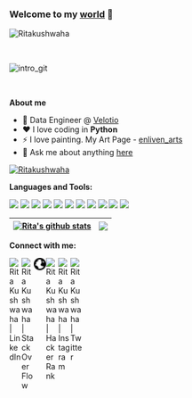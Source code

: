 ### Welcome to my <a href="https://ritakushwaha.github.io/rita12.github.io">world</a> 👋
<p align="left"> <img src="https://komarev.com/ghpvc/?username=Ritakushwaha" alt="Ritakushwaha" /></p>
<br />

![intro_git](https://user-images.githubusercontent.com/37330761/143721328-6c2d92aa-2882-4f6c-ac73-cdc24c04bf6e.gif)

<br />

**About me**

- 💼 Data Engineer @ [Velotio](https://www.velotio.com/)
- ❤️ I love coding in **Python**
- ⚡ I love painting. My Art Page - [enliven_arts](https://www.instagram.com/enliven_arts/)
- 💬 Ask me about anything [here](https://github.com/Ritakushwaha/Ritakushwaha/discussions)

<p align="left"> <a href="https://github.com/ryo-ma/github-profile-trophy"><img src="https://github-profile-trophy.vercel.app/?username=Ritakushwaha" alt="Ritakushwaha" /></a> </p>

**Languages and Tools:**  

<code><img height="20" src="https://cdn.jsdelivr.net/npm/simple-icons@3.4.0/icons/python.svg"></code>
<code><img height="20" src="https://cdn.jsdelivr.net/npm/simple-icons@3.4.0/icons/mysql.svg"></code>
<code><img height="20" src="https://cdn.jsdelivr.net/npm/simple-icons@3.4.0/icons/linux.svg"></code>
<code><img height="20" src="https://cdn.jsdelivr.net/npm/simple-icons@3.4.0/icons/pycharm.svg"></code>
<code><img height="20" src="https://cdn.jsdelivr.net/npm/simple-icons@3.4.0/icons/git.svg"></code>
<code><img height="20" src="https://cdn.jsdelivr.net/npm/simple-icons@3.4.0/icons/anaconda.svg"></code>
<code><img height="20" src="https://cdn.jsdelivr.net/npm/simple-icons@3.4.0/icons/amazonaws.svg"></code>
<code><img height="20" src="https://cdn.jsdelivr.net/npm/simple-icons@3.4.0/icons/apachekafka.svg"></code>
<code><img height="20" src="https://cdn.jsdelivr.net/npm/simple-icons@3.4.0/icons/apacheflink.svg"></code>
<code><img height="20" src="https://cdn.jsdelivr.net/npm/simple-icons@3.4.0/icons/apacheairflow.svg"></code>
<code><img height="20" src="https://cdn.jsdelivr.net/npm/simple-icons@3.4.0/icons/apachespark.svg"></code>

| <a href="https://github.com/Ritakushwaha/github-readme-stats"><img align="center" src="https://github-readme-stats.vercel.app/api?username=Ritakushwaha&show_icons=true&hide_border=true" alt="Rita's github stats" /></a> | <a href="https://github.com/Ritakushwaha/github-readme-stats"><img align="center" src="https://github-readme-stats.vercel.app/api/top-langs/?username=Ritakushwaha&layout=compact&hide_border=true&langs_count=8" /></a> |
| ------------- | ------------- |

**Connect with me:**

[<img align="left" alt="Rita Kushwaha | LinkedIn" width="22px" src="https://cdn.jsdelivr.net/npm/simple-icons@3.4.0/icons/linkedin.svg" />](https://www.linkedin.com/in/rita-kushwaha-827632148)
[<img align="left" alt="Rita Kushwaha | StackOver Flow" width="22px" src="https://cdn.jsdelivr.net/npm/simple-icons@3.4.0/icons/stackoverflow.svg" />](https://stackoverflow.com/users/10058360/rita-kushwaha)
[<img align="left" alt="Rita Kushwaha" width="22px" src="https://raw.githubusercontent.com/iconic/open-iconic/master/svg/globe.svg" />](https://ritakushwaha.github.io/rita12.github.io)
[<img align="left" alt="Rita Kushwaha | HackerRank" width="22px" src="https://cdn.jsdelivr.net/npm/simple-icons@3.0.1/icons/hackerrank.svg" alt="Ritakushwaha"/>](https://www.hackerrank.com/ritakushwaha7311)
[<img align="left" alt="Rita Kushwaha | Instagram" width="22px" src="https://cdn.jsdelivr.net/npm/simple-icons@v3/icons/instagram.svg" />](https://www.instagram.com/seno.rita12)
[<img align="left" alt="Rita Kushwaha | Twitter" width="22px" src="https://cdn.jsdelivr.net/npm/simple-icons@v3/icons/twitter.svg" />](https://twitter.com/Ritakushwaha12)
